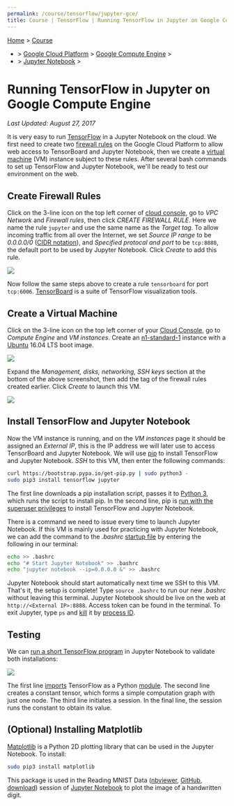 ```yaml
---
permalink: /course/tensorflow/jupyter-gce/
title: Course | TensorFlow | Running TensorFlow in Jupyter on Google Compute Engine
---
```

[Home](http://realai.org/) > [Course](http://realai.org/course/)

* &gt; [Google Cloud Platform](http://realai.org/course/google-cloud-platform/) > [Google Compute Engine](http://realai.org/course/google-cloud-platform/#google-compute-engine) >
* &gt; [Jupyter Notebook](http://realai.org/course/jupyter/) >

# Running TensorFlow in Jupyter on Google Compute Engine

*Last Updated: August 27, 2017*

It is very easy to run [TensorFlow](http://realai.org/course/tensorflow/) in a Jupyter Notebook on the cloud. We first need to create two [firewall rules](https://cloud.google.com/compute/docs/vpc/firewalls) on the Google Cloud Platform to allow web access to TensorBoard and Jupyter Notebook, then we create a [virtual machine](https://cloud.google.com/compute/) (VM) instance subject to these rules. After several bash commands to set up TensorFlow and Jupyter Notebook, we'll be ready to test our environment on the web.

## Create Firewall Rules

Click on the 3-line icon on the top left corner of [cloud console](https://console.cloud.google.com/), go to *VPC Network* and *Firewall rules*, then click *CREATE FIREWALL RULE*. Here we name the rule `jupyter` and use the same name as the *Target tag*. To allow incoming traffic from all over the Internet, we set *Source IP range* to be *0.0.0.0/0* ([CIDR notation](https://en.wikipedia.org/wiki/Classless_Inter-Domain_Routing#CIDR_notation)), and *Specified protocal and port* to be `tcp:8888`, the default port to be used by Jupyter Notebook. Click *Create* to add this rule.

![](http://realai.org/course/tensorflow/jupyter-gce-1.png)

Now follow the same steps above to create a rule `tensorboard` for port `tcp:6006`. [TensorBoard](https://www.tensorflow.org/get_started/summaries_and_tensorboard) is a suite of TensorFlow visualization tools.

## Create a Virtual Machine

Click on the 3-line icon on the top left corner of your [Cloud Console](https://console.cloud.google.com), go to *Compute Engine* and *VM instances*. Create an [n1-standard-1](https://cloud.google.com/compute/pricing#predefined_machine_types) instance with a [Ubuntu](http://realai.org/course/ubuntu/) 16.04 LTS boot image.

![](http://realai.org/course/tensorflow/jupyter-gce-2.png)

Expand the *Management, disks, networking, SSH keys* section at the bottom of the above screenshot, then add the tag of the firewall rules created earlier. Click *Create* to launch this VM.

![](http://realai.org/course/tensorflow/jupyter-gce-3.png)

## Install TensorFlow and Jupyter Notebook

Now the VM instance is running, and on the *VM instances* page it should be assigned an *External IP*, this is the IP address we will later use to access TensorBoard and Jupyter Notebook. We will use [pip](http://realai.org/course/pip/) to install TensorFlow and Jupyter Notebook. *SSH* to this VM, then enter the following commands:

```bash
curl https://bootstrap.pypa.io/get-pip.py | sudo python3 -
sudo pip3 install tensorflow jupyter
```

The first line downloads a pip installation script, passes it to [Python 3](http://realai.org/course/python/), which runs the script to install pip. In the second line, pip is [run with the superuser privileges](https://en.wikipedia.org/wiki/Sudo) to install TensorFlow and Jupyter Notebook.

There is a command we need to issue every time to launch Jupyter Notebook. If this VM is mainly used for practicing with Jupyter Notebook, we can add the command to the *.bashrc* [startup file](https://www.gnu.org/software/bash/manual/html_node/Bash-Startup-Files.html) by entering the following in our terminal:

```bash
echo >> .bashrc
echo "# Start Jupyter Notebook" >> .bashrc
echo "jupyter notebook --ip=0.0.0.0 &" >> .bashrc
```

Jupyter Notebook should start automatically next time we SSH to this VM. That's it, the setup is complete! Type `source .bashrc` to run our new *.bashrc* without leaving this terminal. Jupyter Notebook should be live on the web at `http://<External IP>:8888`. Access token can be found in the terminal. To exit Jupyter, type `ps` and [kill](https://ss64.com/bash/kill.html) it by [process ID](https://en.wikipedia.org/wiki/Process_identifier).

## Testing

We can [run a short TensorFlow program](https://www.tensorflow.org/install/install_linux#run_a_short_tensorflow_program) in Jupyter Notebook to validate both installations:

![](http://realai.org/course/tensorflow/jupyter-gce-4.png)

The first line [imports](https://docs.python.org/3.5/reference/import.html) TensorFlow as a Python [module](https://docs.python.org/3.5/tutorial/modules.html). The second line creates a constant tensor, which forms a simple computation graph with just one node. The third line initiates a session. In the final line, the session runs the constant to obtain its value.

## (Optional) Installing Matplotlib

[Matplotlib](https://matplotlib.org/) is a Python 2D plotting library that can be used in the Jupyter Notebook. To install:

```bash
sudo pip3 install matplotlib
```

This package is used in the Reading MNIST Data ([nbviewer](http://nbviewer.jupyter.org/url/realai.org/course/lab/reading-MNIST-data.ipynb), [GitHub](https://github.com/real-ai/realai.org/blob/master/course/lab/reading-MNIST-data.ipynb), [download](http://realai.org/course/lab/reading-MNIST-data.ipynb)) session of [Jupyter Notebook](http://realai.org/course/jupyter/) to plot the image of a handwritten digit.


